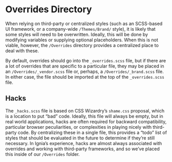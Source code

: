 # Overrides Directory

When relying on third-party or centralized styles (such as an SCSS-based UI framework, or a company-wide `/Themes/Brand/` style), it is likely that some styles will need to be overwritten. Ideally, this will be done by modifying variables or supplying optional placeholders. When this is not viable, however, the `/Overrides` directory provides a centralized place to deal with these.

By default, overrides should go into the `_overrides.scss` file, but if there are a lot of overrides that are specific to a particular file, they may be placed in an `/Overrides/_vendor.scss` file or, perhaps, a `/Overrides/_brand.scss` file. In either case, the file should be imported at the top of the `_overrides.scss` file.

## Hacks
The `_hacks.scss` file is based on CSS Wizardry’s `shame.css` proposal, which is a location to put “bad” code. Ideally, this file will always be empty, but in real world applications, hacks are often required for backward compatibility, particular browser peculiarities, or complexities in playing nicely with third-party code. By centralizing these in a single file, this provides a “todo” list of styles that should be evaluated in the future to determine if they’re still necessary. In Ignia’s experience, hacks are almost always associated with overrides and working with third-party frameworks, and so we’ve placed this inside of our `/Overrides` folder.


